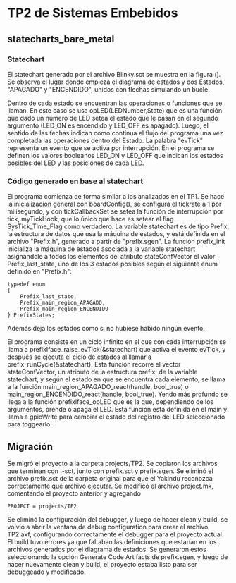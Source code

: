 # TP2 de Sistemas Embebidos

## statecharts_bare_metal
### Statechart

El statechart generado por el archivo Blinky.sct se muestra en la figura (). Se observa el lugar donde empieza el diagrama de estados y dos Estados, "APAGADO" y "ENCENDIDO", unidos con flechas simulando un bucle. 


Dentro de cada estado se encuentran las operaciones o funciones que se llaman. En este caso se usa opLED(LEDNumber,State) que es una función que dado un número de LED setea el estado que le pasan en el segundo argumento (LED_ON es encendido y LED_OFF es apagado).
Luego, el sentido de las fechas indican como continua el flujo del programa una vez completada las operaciones dentro del Estado. La palabra "evTick" representa un evento que se activa por interrupción.
En el programa se definen los valores booleanos LED_ON y LED_OFF que indican los estados posibles del LED y las posiciones de cada LED.

### Código generado en base al statechart

El programa comienza de forma similar a los analizados en el TP1. Se hace la inicialización general con boardConfig(), se configura
el tickrate a 1 por milisegundo, y con tickCallbackSet se setea la función de interrupción por tick, myTickHook, que lo único que
hace es setear el flag SysTick_Time_Flag como verdadero. La variable statechart es de tipo Prefix, la estructura de datos que usa
la máquina de estados, y está definida en el archivo "Prefix.h", generado a partir de "prefix.sgen". La función prefix_init
inicializa la máquina de estados asociada a la variable statechart asignándole a todos los elementos del atributo stateConfVector
el valor Prefix_last_state, uno de los 3 estados posibles según el siguiente enum definido en "Prefix.h":
```
typedef enum
{
	Prefix_last_state,
	Prefix_main_region_APAGADO,
	Prefix_main_region_ENCENDIDO
} PrefixStates;
```
Además deja los estados como si no hubiese habido ningún evento.

El programa consiste en un ciclo infinito en el que con cada interrupción se llama a prefixIface_raise_evTick(&statechart) que
activa el evento evTick, y después se ejecuta el ciclo de estados al llamar a prefix_runCycle(&statechart). Esta función recorre
el vector stateConfVector, un atributo de la estructura prefix, de la variable statechart, y según el estado en que se encuentra cada
elemento, se llama a la función main_region_APAGADO_react(handle, bool_true) o main_region_ENCENDIDO_react(handle, bool_true).
Yendo más profundo se llega a la función prefixIface_opLED que es la que, dependiendo de los argumentos, prende o apaga el LED. Esta
función está definida en el main y llama a gpioWrite para cambiar el estado del registro del LED seleccionado para toggearlo.



## Migración

Se migró el proyecto a la carpeta projects/TP2. Se copiaron los archivos que terminan con .-sct, junto con prefix.sct y prefix.sgen.
Se eliminó el archivo prefix.sct de la carpeta original para que el Yakindu reconozca correctamente qué archivo ejecutar. Se modificó
el archivo project.mk, comentando el proyecto anterior y agregando
```
PROJECT = projects/TP2
```
Se eliminó la configuración del debugger, y luego de hacer clean y build, se volvió a abrir la ventana de debug configuration para
crear el archivo TP2.axf, configurando correctamente el debugger para el proyecto actual. El build tuvo errores ya que faltaban las
definiciones que estarían en los archivos generados por el diagrama de estados. Se generaron estos seleccionando la opción Generate
Code Artifacts de prefix.sgen, y luego de hacer nuevamente clean y build, el proyecto estaba listo para ser debuggeado y modificado.
